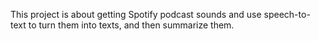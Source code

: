 This project is about getting Spotify podcast sounds and use speech-to-text to turn them into texts, and then summarize them.
